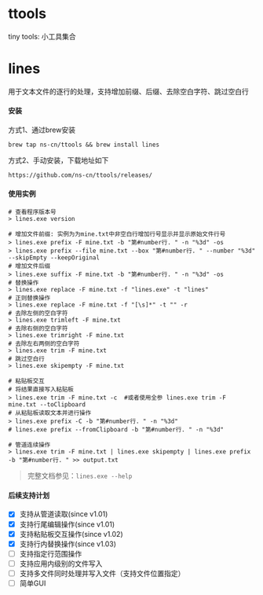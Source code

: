 # ttools
tiny tools: 小工具集合

# lines
用于文本文件的逐行的处理，支持增加前缀、后缀、去除空白字符、跳过空白行

#### 安装
方式1、通过brew安装
```shell
brew tap ns-cn/ttools && brew install lines
```
方式2、手动安装，下载地址如下
```
https://github.com/ns-cn/ttools/releases/
```

#### 使用实例
```shell
# 查看程序版本号
> lines.exe version

# 增加文件前缀: 实例为为mine.txt中非空白行增加行号显示并显示原始文件行号
> lines.exe prefix -F mine.txt -b "第#number行. " -n "%3d" -os
> lines.exe prefix --file mine.txt --box "第#number行. " --number "%3d" --skipEmpty --keepOriginal
# 增加文件后缀
> lines.exe suffix -F mine.txt -b "第#number行. " -n "%3d" -os
# 替换操作
> lines.exe replace -F mine.txt -f "lines.exe" -t "lines"
# 正则替换操作
> lines.exe replace -F mine.txt -f "[\s]*" -t "" -r
# 去除左侧的空白字符
> lines.exe trimleft -F mine.txt
# 去除右侧的空白字符
> lines.exe trimright -F mine.txt
# 去除左右两侧的空白字符
> lines.exe trim -F mine.txt
# 跳过空白行
> lines.exe skipempty -F mine.txt

# 粘贴板交互
# 将结果直接写入粘贴板
> lines.exe trim -F mine.txt -c  #或者使用全参 lines.exe trim -F mine.txt --toClipboard
# 从粘贴板读取文本并进行操作
> lines.exe prefix -C -b "第#number行. " -n "%3d"
# lines.exe prefix --fromClipboard -b "第#number行. " -n "%3d"

# 管道连续操作
> lines.exe trim -F mine.txt | lines.exe skipempty | lines.exe prefix -b "第#number行. " >> output.txt
```

> 完整文档参见：```lines.exe --help```

#### 后续支持计划
- [x] 支持从管道读取(since v1.01)
- [x] 支持行尾编辑操作(since v1.01)
- [x] 支持粘贴板交互操作(since v1.02)
- [x] 支持行内替换操作(since v1.03)
- [ ] 支持指定行范围操作
- [ ] 支持应用内级别的文件写入
- [ ] 支持多文件同时处理并写入文件（支持文件位置指定）
- [ ] 简单GUI